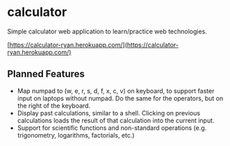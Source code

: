 # calculator
Simple calculator web application to learn/practice web technologies.

[https://calculator-ryan.herokuapp.com/](https://calculator-ryan.herokuapp.com/)

## Planned Features

* Map numpad to (w, e, r, s, d, f, x, c, v) on keyboard, to support faster
input on laptops without numpad. Do the same for the operators, but on the
right of the keyboard.
* Display past calculations, similar to a shell. Clicking on previous
calculations loads the result of that calculation into the current input.
* Support for scientific functions and non-standard operations (e.g. trigonometry, logarithms, factorials, etc.)